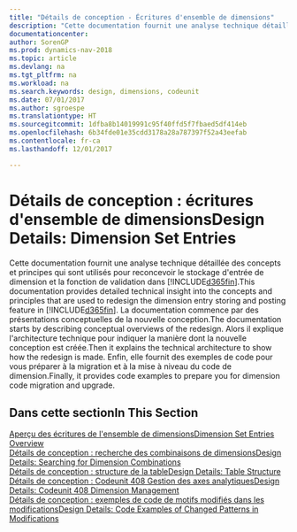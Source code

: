 ```yaml
---
title: "Détails de conception - Écritures d'ensemble de dimensions"
description: "Cette documentation fournit une analyse technique détaillée des concepts et principes qui sont utilisés pour reconcevoir la fonction de stockage et de report d'écritures de dimension."
documentationcenter: 
author: SorenGP
ms.prod: dynamics-nav-2018
ms.topic: article
ms.devlang: na
ms.tgt_pltfrm: na
ms.workload: na
ms.search.keywords: design, dimensions, codeunit
ms.date: 07/01/2017
ms.author: sgroespe
ms.translationtype: HT
ms.sourcegitcommit: 1dfba8b14019991c95f40ffd5f7fbaed5df414eb
ms.openlocfilehash: 6b34fde01e35cdd3178a28a787397f52a43eefab
ms.contentlocale: fr-ca
ms.lasthandoff: 12/01/2017

---
```

# <a name="design-details-dimension-set-entries"></a><span data-ttu-id="def8c-103">Détails de conception : écritures d'ensemble de dimensions</span><span class="sxs-lookup"><span data-stu-id="def8c-103">Design Details: Dimension Set Entries</span></span>
<span data-ttu-id="def8c-104">Cette documentation fournit une analyse technique détaillée des concepts et principes qui sont utilisés pour reconcevoir le stockage d'entrée de dimension et la fonction de validation dans [!INCLUDE[d365fin](includes/d365fin_md.md)].</span><span class="sxs-lookup"><span data-stu-id="def8c-104">This documentation provides detailed technical insight into the concepts and principles that are used to redesign the dimension entry storing and posting feature in [!INCLUDE[d365fin](includes/d365fin_md.md)].</span></span> <span data-ttu-id="def8c-105">La documentation commence par des présentations conceptuelles de la nouvelle conception.</span><span class="sxs-lookup"><span data-stu-id="def8c-105">The documentation starts by describing conceptual overviews of the redesign.</span></span> <span data-ttu-id="def8c-106">Alors il explique l'architecture technique pour indiquer la manière dont la nouvelle conception est créée.</span><span class="sxs-lookup"><span data-stu-id="def8c-106">Then it explains the technical architecture to show how the redesign is made.</span></span> <span data-ttu-id="def8c-107">Enfin, elle fournit des exemples de code pour vous préparer à la migration et à la mise à niveau du code de dimension.</span><span class="sxs-lookup"><span data-stu-id="def8c-107">Finally, it provides code examples to prepare you for dimension code migration and upgrade.</span></span>  

## <a name="in-this-section"></a><span data-ttu-id="def8c-108">Dans cette section</span><span class="sxs-lookup"><span data-stu-id="def8c-108">In This Section</span></span>  
[<span data-ttu-id="def8c-109">Aperçu des écritures de l'ensemble de dimensions</span><span class="sxs-lookup"><span data-stu-id="def8c-109">Dimension Set Entries Overview</span></span>](design-details-dimension-set-entries-overview.md)  
[<span data-ttu-id="def8c-110">Détails de conception : recherche des combinaisons de dimensions</span><span class="sxs-lookup"><span data-stu-id="def8c-110">Design Details: Searching for Dimension Combinations</span></span>](design-details-searching-for-dimension-combinations.md)  
[<span data-ttu-id="def8c-111">Détails de conception : structure de la table</span><span class="sxs-lookup"><span data-stu-id="def8c-111">Design Details: Table Structure</span></span>](design-details-table-structure.md)  
[<span data-ttu-id="def8c-112">Détails de conception : Codeunit 408 Gestion des axes analytiques</span><span class="sxs-lookup"><span data-stu-id="def8c-112">Design Details: Codeunit 408 Dimension Management</span></span>](design-details-codeunit-408-dimension-management.md)  
[<span data-ttu-id="def8c-113">Détails de conception : exemples de code de motifs modifiés dans les modifications</span><span class="sxs-lookup"><span data-stu-id="def8c-113">Design Details: Code Examples of Changed Patterns in Modifications</span></span>](design-details-code-examples-of-changed-patterns-in-modifications.md)

